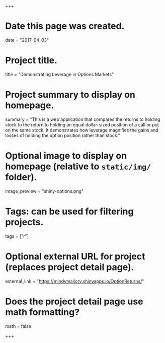+++
# Date this page was created.
date = "2017-04-03"

# Project title.
title = "Demonstrating Leverage in Options Markets"

# Project summary to display on homepage.
summary = "This is a web application that compares the returns to holding stock to the return to holding an equal dollar-sized position of a call or put on the same stock. It demonstrates how leverage magnifies the gains and losses of holding the option position rather than stock."

# Optional image to display on homepage (relative to `static/img/` folder).
image_preview = "shiny-options.png"

# Tags: can be used for filtering projects.
tags = ["r"]

# Optional external URL for project (replaces project detail page).
external_link = "https://mindymallory.shinyapps.io/OptionReturns/"

# Does the project detail page use math formatting?
math = false

+++

